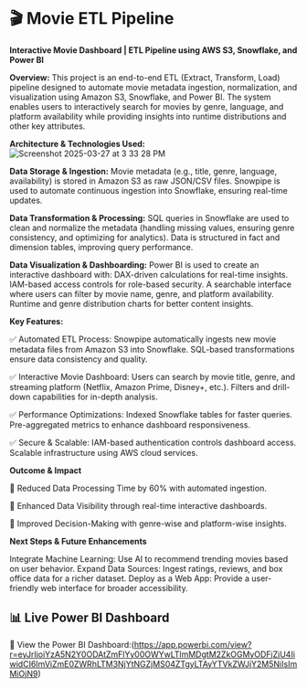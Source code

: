 # 🎬 Movie ETL Pipeline

**Interactive Movie Dashboard | ETL Pipeline using AWS S3, Snowflake, and Power BI**

**Overview:**
This project is an end-to-end ETL (Extract, Transform, Load) pipeline designed to automate movie metadata ingestion, normalization, and visualization using Amazon S3, Snowflake, and Power BI. The system enables users to interactively search for movies by genre, language, and platform availability while providing insights into runtime distributions and other key attributes.

**Architecture & Technologies Used:**
![Screenshot 2025-03-27 at 3 33 28 PM](https://github.com/user-attachments/assets/17b4ad50-b201-464e-9aef-8929a9a004f8)


**Data Storage & Ingestion:**
Movie metadata (e.g., title, genre, language, availability) is stored in Amazon S3 as raw JSON/CSV files.
Snowpipe is used to automate continuous ingestion into Snowflake, ensuring real-time updates.

**Data Transformation & Processing:**
SQL queries in Snowflake are used to clean and normalize the metadata (handling missing values, ensuring genre consistency, and optimizing for analytics).
Data is structured in fact and dimension tables, improving query performance.

**Data Visualization & Dashboarding:**
Power BI is used to create an interactive dashboard with:
DAX-driven calculations for real-time insights.
IAM-based access controls for role-based security.
A searchable interface where users can filter by movie name, genre, and platform availability.
Runtime and genre distribution charts for better content insights.

**Key Features:**

✅ Automated ETL Process:
Snowpipe automatically ingests new movie metadata files from Amazon S3 into Snowflake.
SQL-based transformations ensure data consistency and quality.

✅ Interactive Movie Dashboard:
Users can search by movie title, genre, and streaming platform (Netflix, Amazon Prime, Disney+, etc.).
Filters and drill-down capabilities for in-depth analysis.

✅ Performance Optimizations:
Indexed Snowflake tables for faster queries.
Pre-aggregated metrics to enhance dashboard responsiveness.

✅ Secure & Scalable:
IAM-based authentication controls dashboard access.
Scalable infrastructure using AWS cloud services.

**Outcome & Impact**

🎯 Reduced Data Processing Time by 60% with automated ingestion.

🎯 Enhanced Data Visibility through real-time interactive dashboards.

🎯 Improved Decision-Making with genre-wise and platform-wise insights.

**Next Steps & Future Enhancements**

Integrate Machine Learning: Use AI to recommend trending movies based on user behavior.
Expand Data Sources: Ingest ratings, reviews, and box office data for a richer dataset.
Deploy as a Web App: Provide a user-friendly web interface for broader accessibility.


## 📊 Live Power BI Dashboard

🔗 View the Power BI
Dashboard:(https://app.powerbi.com/view?r=eyJrIjoiYzA5N2Y0ODAtZmFlYy00OWYwLTlmMDgtM2ZkOGMyODFjZjU4IiwidCI6ImViZmE0ZWRhLTM3NjYtNGZjMS04ZTgyLTAyYTVkZWJjY2M5NiIsImMiOjN9)  


